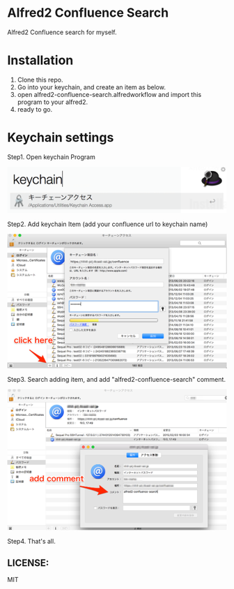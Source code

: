# Alfred2 Confluence Search

Alfred2 Confluence search for myself.

# Installation

1. Clone this repo.
2. Go into your keychain, and create an item as below.
3. open alfred2-confluence-search.alfredworkflow and import this program to your alfred2.
4. ready to go.

# Keychain settings

Step1. Open keychain Program

![step1.png](./readme/step1.png)

Step2. Add keychain Item (add your confluence url to keychain name)

![step2.png](./readme/step2.png)

Step3. Search adding item, and add "alfred2-confluence-search" comment.

![step3.png](./readme/step3.png)

Step4. That's all.

## LICENSE:

MIT

